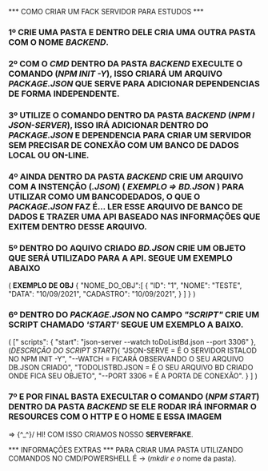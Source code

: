 *** COMO CRIAR UM FACK SERVIDOR PARA ESTUDOS ***

### 1º CRIE UMA PASTA E DENTRO DELE CRIA UMA OUTRA PASTA COM O NOME ***BACKEND***.
### 2º COM O *CMD* DENTRO DA PASTA *BACKEND* EXECULTE O COMANDO (*NPM INIT -Y*), ISSO CRIARÁ UM ARQUIVO *PACKAGE.JSON* QUE SERVE PARA ADICIONAR DEPENDENCIAS DE FORMA INDEPENDENTE. 
### 3º UTILIZE O COMANDO DENTRO DA PASTA *BACKEND* (*NPM I JSON-SERVER*), ISSO IRÁ ADICIONAR DENTRO DO *PACKAGE.JSON* E DEPENDENCIA PARA CRIAR UM SERVIDOR SEM PRECISAR DE CONEXÃO COM UM BANCO DE DADOS LOCAL OU ON-LINE.
### 4º AINDA DENTRO DA PASTA *BACKEND* CRIE UM ARQUIVO COM A INSTENÇÃO (*.JSON*) ( *EXEMPLO => BD.JSON* ) PARA UTILIZAR COMO UM BANCODEDADOS, O QUE O *PACKAGE.JSON* FAZ É... LER ESSE ARQUIVO DE BANCO DE DADOS E TRAZER UMA API BASEADO NAS INFORMAÇÕES QUE EXITEM DENTRO DESSE ARQUIVO.
### 5º DENTRO DO AQUIVO CRIADO *BD.JSON* CRIE UM OBJETO QUE SERÁ UTILIZADO PARA A API. SEGUE UM EXEMPLO ABAIXO
( **EXEMPLO DE OBJ**
    {
        "NOME_DO_OBJ":[
            {
                "ID": "1",
                "NOME": "TESTE",
                "DATA": "10/09/2021",
                "CADASTRO": "10/09/2021",
            }
        ]
    }
)
### 6º DENTRO DO *PACKAGE.JSON* NO CAMPO *"SCRIPT"* CRIE UM SCRIPT CHAMADO *'START'* SEGUE UM EXEMPLO A BAIXO.
(
    ["
         scripts": {
        "start": "json-server --watch toDoListBd.json --port 3306"
        },
        (*DESCRIÇÃO DO SCRIPT START*){
            "JSON-SERVE = É O SERVIDOR ISTALOD NO NPM INIT -Y",
            "--WATCH = FICARÁ OBSERVANDO O SEU ARQUIVO DB.JSON CRIADO",
            "TODOLISTBD.JSON = É O SEU ARQUIVO BD CRIADO ONDE FICA SEU OBJETO",
            "--PORT 3306 = É A PORTA DE CONEXÃO".
        }
    ]
)

### 7º E POR FINAL BASTA EXECULTAR O COMANDO (*NPM START*) DENTRO DA PASTA ***BACKEND*** SE ELE RODAR IRÁ INFORMAR O RESOURCES COM O HTTP E O HOME  E ESSA IMAGEM  
=> \{^_^}/ HI! COM ISSO CRIAMOS NOSSO **SERVERFAKE**.






*** INFORMAÇÕES EXTRAS ***
PARA CRIAR UMA PASTA UTILIZANDO COMANDOS NO CMD/POWERSHELL É -> (*mkdir e o* nome da pasta).